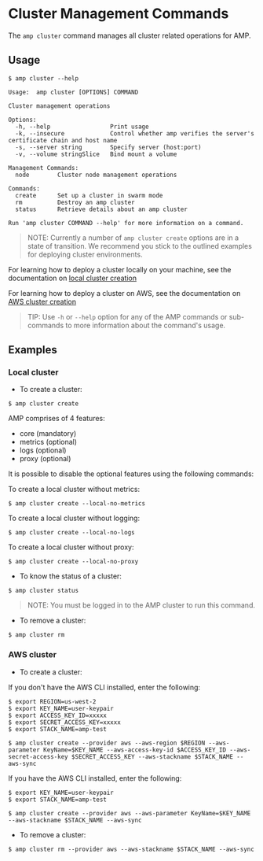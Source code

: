 # Cluster Management Commands

The `amp cluster` command manages all cluster related operations for AMP.

## Usage

```
$ amp cluster --help

Usage:  amp cluster [OPTIONS] COMMAND

Cluster management operations

Options:
  -h, --help                 Print usage
  -k, --insecure             Control whether amp verifies the server's certificate chain and host name
  -s, --server string        Specify server (host:port)
  -v, --volume stringSlice   Bind mount a volume

Management Commands:
  node        Cluster node management operations

Commands:
  create      Set up a cluster in swarm mode
  rm          Destroy an amp cluster
  status      Retrieve details about an amp cluster

Run 'amp cluster COMMAND --help' for more information on a command.
```

> NOTE: Currently a number of `amp cluster create` options are in a state of transition.
We recommend you stick to the outlined examples for deploying cluster environments.

For learning how to deploy a cluster locally on your machine, see the documentation on [local cluster creation](../localcluster.md)

For learning how to deploy a cluster on AWS, see the documentation on [AWS cluster creation](../awscluster.md)

> TIP: Use `-h` or `--help` option for any of the AMP commands or sub-commands to more information about the command's usage.

## Examples

### Local cluster 

* To create a cluster:
```
$ amp cluster create
```

AMP comprises of 4 features: 

* core (mandatory)
* metrics (optional) 
* logs (optional)
* proxy (optional)

It is possible to disable the optional features using the following commands:

To create a local cluster without metrics: 
```
$ amp cluster create --local-no-metrics
``` 

To create a local cluster without logging:
```
$ amp cluster create --local-no-logs
```

To create a local cluster without proxy:
```
$ amp cluster create --local-no-proxy
```

* To know the status of a cluster:
```
$ amp cluster status
```

> NOTE: You must be logged in to the AMP cluster to run this command.

* To remove a cluster:
```
$ amp cluster rm
```

### AWS cluster 

* To create a cluster:

If you don't have the AWS CLI installed, enter the following:
```
$ export REGION=us-west-2
$ export KEY_NAME=user-keypair
$ export ACCESS_KEY_ID=xxxxx
$ export SECRET_ACCESS_KEY=xxxxx
$ export STACK_NAME=amp-test

$ amp cluster create --provider aws --aws-region $REGION --aws-parameter KeyName=$KEY_NAME --aws-access-key-id $ACCESS_KEY_ID --aws-secret-access-key $SECRET_ACCESS_KEY --aws-stackname $STACK_NAME --aws-sync
```

If you have the AWS CLI installed, enter the following:
```
$ export KEY_NAME=user-keypair
$ export STACK_NAME=amp-test

$ amp cluster create --provider aws --aws-parameter KeyName=$KEY_NAME --aws-stackname $STACK_NAME --aws-sync
```

* To remove a cluster:
```
$ amp cluster rm --provider aws --aws-stackname $STACK_NAME --aws-sync
```
